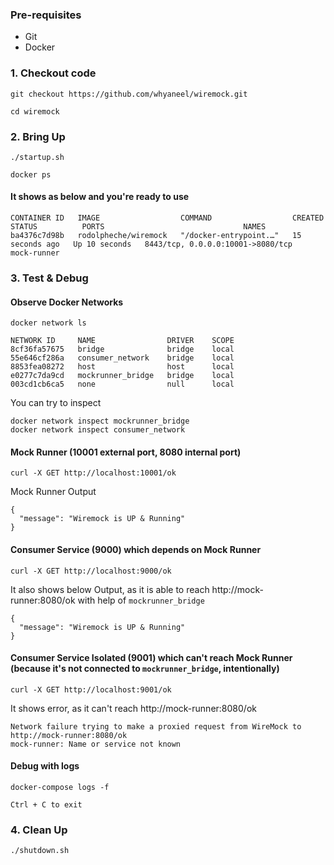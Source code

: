### Pre-requisites
- Git
- Docker

### 1. Checkout code
```
git checkout https://github.com/whyaneel/wiremock.git

cd wiremock
```

### 2. Bring Up
```
./startup.sh

docker ps
```

#### It shows as below  and you're ready to use
```
CONTAINER ID   IMAGE                  COMMAND                  CREATED          STATUS          PORTS                               NAMES
ba4376c7d98b   rodolpheche/wiremock   "/docker-entrypoint.…"   15 seconds ago   Up 10 seconds   8443/tcp, 0.0.0.0:10001->8080/tcp   mock-runner
```

### 3. Test & Debug

#### Observe Docker Networks
```
docker network ls
```
```
NETWORK ID     NAME                DRIVER    SCOPE
8cf36fa57675   bridge              bridge    local
55e646cf286a   consumer_network    bridge    local
8853fea08272   host                host      local
e0277c7da9cd   mockrunner_bridge   bridge    local
003cd1cb6ca5   none                null      local

```

You can try to inspect
```
docker network inspect mockrunner_bridge
docker network inspect consumer_network
```
#### Mock Runner  (10001 external port, 8080 internal port)
```
curl -X GET http://localhost:10001/ok
```

Mock Runner Output
```
{
  "message": "Wiremock is UP & Running"
}
```

#### Consumer Service (9000) which depends on Mock Runner
```
curl -X GET http://localhost:9000/ok
```

It also shows below Output, as it is able to reach http://mock-runner:8080/ok with help of `mockrunner_bridge`
```
{
  "message": "Wiremock is UP & Running"
}
```

#### Consumer Service Isolated (9001) which can't reach Mock Runner (because it's not connected to `mockrunner_bridge`, intentionally)
```
curl -X GET http://localhost:9001/ok
```

It shows error, as it can't reach http://mock-runner:8080/ok
```
Network failure trying to make a proxied request from WireMock to http://mock-runner:8080/ok
mock-runner: Name or service not known
```

#### Debug with logs
```
docker-compose logs -f

Ctrl + C to exit
```

### 4. Clean Up
`./shutdown.sh`
